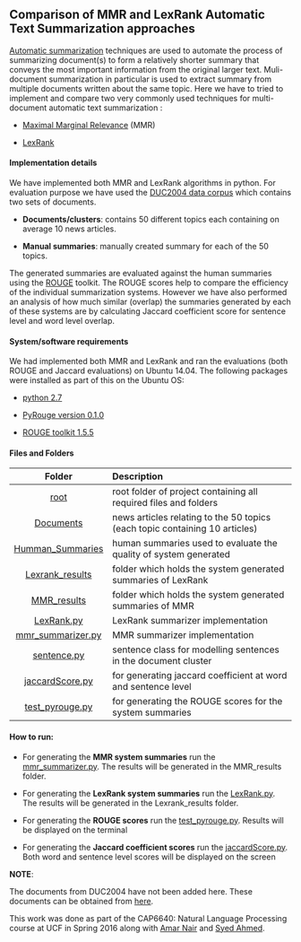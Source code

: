 ## Comparison of MMR and LexRank Automatic Text Summarization approaches

[Automatic summarization](https://en.wikipedia.org/wiki/Automatic_summarization) techniques are used to automate the process of summarizing document(s) to form a relatively shorter summary that conveys the most important information from the original larger text. Muli-document summarization in particular is used to extract summary from multiple documents written about the same topic. Here we have to tried to implement and compare two very commonly used techniques for multi-document automatic text summarization :
* [Maximal Marginal Relevance](http://www.cs.cmu.edu/~jgc/publication/The_Use_MMR_Diversity_Based_LTMIR_1998.pdf) (MMR)


* [LexRank](http://www.jair.org/papers/paper1523.html)

#### Implementation details

We have implemented both MMR and LexRank algorithms in python. For evaluation purpose we have used the [DUC2004 data corpus](http://www-nlpir.nist.gov/projects/duc/data/2004_data.html) which contains two sets of documents.
* **Documents/clusters**: contains 50 different topics each containing on average 10 news articles.


* **Manual summaries**: manually created summary for each of the 50 topics.

The generated summaries are evaluated against the human summaries using the [ROUGE](http://www.aclweb.org/anthology/W04-1013) toolkit. The ROUGE scores help to compare the efficiency of the individual summarization systems. However we have also performed an analysis of how much similar (overlap) the summaries generated by each of these systems are by calculating Jaccard coefficient score for sentence level and word level overlap.

#### System/software requirements

We had implemented both MMR and LexRank and ran the evaluations (both ROUGE and Jaccard evaluations) on Ubuntu 14.04. The following packages were installed as part of this on the Ubuntu OS:
* [python 2.7](https://www.python.org/downloads/release/python-2712/)


* [PyRouge version 0.1.0](https://pypi.python.org/pypi/pyrouge/0.1.0)


* [ROUGE toolkit 1.5.5](http://www.berouge.com/Pages/default.aspx)

#### Files and Folders

| Folder						| Description								 |
| :---------------------------: |:------------------------------------------|
| [root](https://github.com/vishnu45/NLP-Extractive-NEWS-summarization-using-MMR)	| root folder of project containing all required files and folders |
| [Documents](https://github.com/vishnu45/NLP-Extractive-NEWS-summarization-using-MMR/tree/master/Documents) | news articles relating to the 50 topics (each topic containing 10 articles) |
| [Humman_Summaries](https://github.com/vishnu45/NLP-Extractive-NEWS-summarization-using-MMR/tree/master/Human_Summaries/eval) | human summaries used to evaluate the quality of system generated |
| [Lexrank_results](https://github.com/vishnu45/NLP-Extractive-NEWS-summarization-using-MMR/tree/master/Lexrank_results) | folder which holds the system generated summaries of LexRank |
| [MMR_results](https://github.com/vishnu45/NLP-Extractive-NEWS-summarization-using-MMR/tree/master/MMR_results) | folder which holds the system generated summaries of MMR |
| [LexRank.py](https://github.com/vishnu45/NLP-Extractive-NEWS-summarization-using-MMR/blob/master/LexRank.py) | LexRank summarizer implementation |
| [mmr_summarizer.py](https://github.com/vishnu45/NLP-Extractive-NEWS-summarization-using-MMR/blob/master/mmr_summarizer.py) | MMR summarizer implementation |
| [sentence.py](https://github.com/vishnu45/NLP-Extractive-NEWS-summarization-using-MMR/blob/master/sentence.py) | sentence class for modelling sentences in the document cluster |
| [jaccardScore.py](https://github.com/vishnu45/NLP-Extractive-NEWS-summarization-using-MMR/blob/master/jaccardScore.py) | for generating jaccard coefficient at word and sentence level |
| [test_pyrouge.py](https://github.com/vishnu45/NLP-Extractive-NEWS-summarization-using-MMR/blob/master/test_pyrouge.py) | for generating the ROUGE scores for the system summaries |


#### How to run:

- For generating the **MMR system summaries** run the [mmr_summarizer.py](https://github.com/vishnu45/NLP-Extractive-NEWS-summarization-using-MMR/blob/master/mmr_summarizer.py). The results will be generated in the MMR_results folder.


- For generating the **LexRank system summaries** run the [LexRank.py](https://github.com/vishnu45/NLP-Extractive-NEWS-summarization-using-MMR/blob/master/LexRank.py). The results will be generated in the Lexrank_results folder.


- For generating the **ROUGE scores** run the [test_pyrouge.py](https://github.com/vishnu45/NLP-Extractive-NEWS-summarization-using-MMR/blob/master/test_pyrouge.py). Results will be displayed on the terminal


- For generating the **Jaccard coefficient scores** run the [jaccardScore.py](https://github.com/vishnu45/NLP-Extractive-NEWS-summarization-using-MMR/blob/master/jaccardScore.py). Both word and sentence level scores will be displayed on the screen

**NOTE**: 

The documents from DUC2004 have not been added here. These documents can be obtained from [here](http://www-nlpir.nist.gov/projects/duc/data/2004_data.html).

This work was done as part of the CAP6640: Natural Language Processing course at UCF in Spring 2016 along with [Amar Nair](https://www.linkedin.com/in/amarnair/) and [Syed Ahmed](https://www.linkedin.com/in/syedhope/).